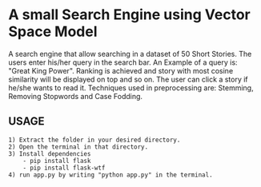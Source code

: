 # A small Search Engine using Vector Space Model

A search engine that allow searching in a dataset of 50 Short Stories. The users enter his/her query in the search bar. 
An Example of a query is: "Great King Power". Ranking is achieved and story with most cosine similarity will be displayed on top and so on. The user can click a story if he/she wants to read it. 
Techniques used in preprocessing are: Stemming, Removing Stopwords and Case Fodding.

## USAGE
```
1) Extract the folder in your desired directory.
2) Open the terminal in that directory.
3) Install dependencies
	- pip install flask
	- pip install flask-wtf
4) run app.py by writing "python app.py" in the terminal.
```
